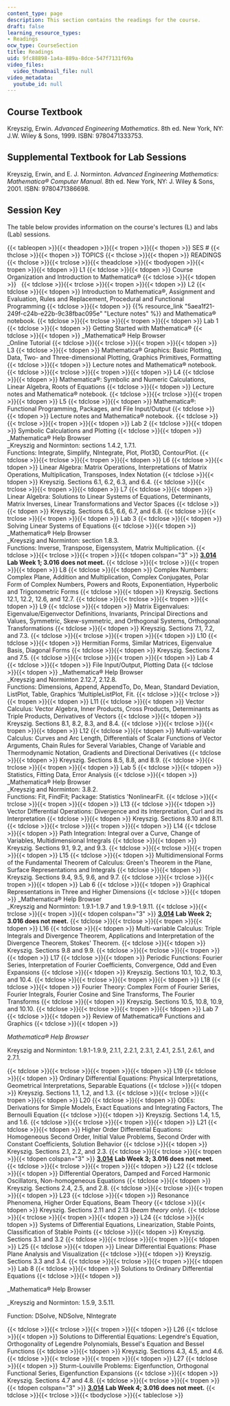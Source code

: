 ```yaml
---
content_type: page
description: This section contains the readings for the course.
draft: false
learning_resource_types:
- Readings
ocw_type: CourseSection
title: Readings
uid: 9fc88898-1a4a-889a-8dce-547f7131f69a
video_files:
  video_thumbnail_file: null
video_metadata:
  youtube_id: null
---
```

## Course Textbook

Kreyszig, Erwin. *Advanced Engineering Mathematics*. 8th ed. New York, NY: J.W. Wiley & Sons, 1999. ISBN: 9780471333753.

## Supplemental Textbook for Lab Sessions

Kreyszig, Erwin, and E. J. Norminton. *Advanced Engineering Mathematics: Mathematica® Computer Manual*. 8th ed. New York, NY: J. Wiley & Sons, 2001. ISBN: 9780471386698.

## Session Key

The table below provides information on the course's lectures (L) and labs (Lab) sessions.

{{< tableopen >}}{{< theadopen >}}{{< tropen >}}{{< thopen >}}
SES #
{{< thclose >}}{{< thopen >}}
TOPICS
{{< thclose >}}{{< thopen >}}
READINGS
{{< thclose >}}{{< trclose >}}{{< theadclose >}}{{< tbodyopen >}}{{< tropen >}}{{< tdopen >}}
L1
{{< tdclose >}}{{< tdopen >}}
Course Organization and Introduction to Mathematica®
{{< tdclose >}}{{< tdopen >}}
 
{{< tdclose >}}{{< trclose >}}{{< tropen >}}{{< tdopen >}}
L2
{{< tdclose >}}{{< tdopen >}}
Introduction to Mathematica®, Assignment and Evaluation, Rules and Replacement, Procedural and Functional Programming
{{< tdclose >}}{{< tdopen >}}
{{% resource_link "5aea1f21-249f-c24b-e22b-9c38fbac095e" "Lecture notes" %}} and Mathematica® notebook.
{{< tdclose >}}{{< trclose >}}{{< tropen >}}{{< tdopen >}}
Lab 1
{{< tdclose >}}{{< tdopen >}}
Getting Started with Mathematica®
{{< tdclose >}}{{< tdopen >}}
\_Mathematica® Help Browser   
\_Online Tutorial
{{< tdclose >}}{{< trclose >}}{{< tropen >}}{{< tdopen >}}
L3
{{< tdclose >}}{{< tdopen >}}
Mathematica® Graphics: Basic Plotting, Data, Two- and Three-dimensional Plotting, Graphics Primitives, Formatting
{{< tdclose >}}{{< tdopen >}}
Lecture notes and Mathematica® notebook.
{{< tdclose >}}{{< trclose >}}{{< tropen >}}{{< tdopen >}}
L4
{{< tdclose >}}{{< tdopen >}}
Mathematica®: Symbolic and Numeric Calculations, Linear Algebra, Roots of Equations
{{< tdclose >}}{{< tdopen >}}
Lecture notes and Mathematica® notebook.
{{< tdclose >}}{{< trclose >}}{{< tropen >}}{{< tdopen >}}
L5
{{< tdclose >}}{{< tdopen >}}
Mathematica®: Functional Programming, Packages, and File Input/Output
{{< tdclose >}}{{< tdopen >}}
Lecture notes and Mathematica® notebook.
{{< tdclose >}}{{< trclose >}}{{< tropen >}}{{< tdopen >}}
Lab 2
{{< tdclose >}}{{< tdopen >}}
Symbolic Calculations and Plotting
{{< tdclose >}}{{< tdopen >}}
\_Mathematica® Help Browser   
\_Kreyszig and Norminton: sections 1.4.2, 1.7.1.   
Functions: Integrate, Simplify, NIntegrate, Plot, Plot3D, ContourPlot.
{{< tdclose >}}{{< trclose >}}{{< tropen >}}{{< tdopen >}}
L6
{{< tdclose >}}{{< tdopen >}}
Linear Algebra: Matrix Operations, Interpretations of Matrix Operations, Multiplication, Transposes, Index Notation
{{< tdclose >}}{{< tdopen >}}
Kreyszig. Sections 6.1, 6.2, 6.3, and 6.4.
{{< tdclose >}}{{< trclose >}}{{< tropen >}}{{< tdopen >}}
L7
{{< tdclose >}}{{< tdopen >}}
Linear Algebra: Solutions to Linear Systems of Equations, Determinants, Matrix Inverses, Linear Transformations and Vector Spaces
{{< tdclose >}}{{< tdopen >}}
Kreyszig. Sections 6.5, 6.6, 6.7, and 6.8.
{{< tdclose >}}{{< trclose >}}{{< tropen >}}{{< tdopen >}}
Lab 3
{{< tdclose >}}{{< tdopen >}}
Solving Linear Systems of Equations
{{< tdclose >}}{{< tdopen >}}
\_Mathematica® Help Browser   
\_Kreyszig and Norminton: section 1.8.3.   
Functions: Inverse, Transpose, Eigensystem, Matrix Multiplication.
{{< tdclose >}}{{< trclose >}}{{< tropen >}}{{< tdopen colspan="3" >}}
[**3.014**](https://ocw-studio.odl.mit.edu/courses/3-014-materials-laboratory-fall-2006/pages/labs) **Lab Week 1; 3.016 does not meet.**
{{< tdclose >}}{{< trclose >}}{{< tropen >}}{{< tdopen >}}
L8
{{< tdclose >}}{{< tdopen >}}
Complex Numbers: Complex Plane, Addition and Multiplication, Complex Conjugates, Polar Form of Complex Numbers, Powers and Roots, Exponentiation, Hyperbolic and Trigonometric Forms
{{< tdclose >}}{{< tdopen >}}
Kreyszig. Sections 12.1, 12.2, 12.6, and 12.7.
{{< tdclose >}}{{< trclose >}}{{< tropen >}}{{< tdopen >}}
L9
{{< tdclose >}}{{< tdopen >}}
Matrix Eigenvalues: Eigenvalue/Eigenvector Definitions, Invariants, Principal Directions and Values, Symmetric, Skew-symmetric, and Orthogonal Systems, Orthogonal Transformations
{{< tdclose >}}{{< tdopen >}}
Kreyszig. Sections 7.1, 7.2, and 7.3.
{{< tdclose >}}{{< trclose >}}{{< tropen >}}{{< tdopen >}}
L10
{{< tdclose >}}{{< tdopen >}}
Hermitian Forms, Similar Matrices, Eigenvalue Basis, Diagonal Forms
{{< tdclose >}}{{< tdopen >}}
Kreyszig. Sections 7.4 and 7.5.
{{< tdclose >}}{{< trclose >}}{{< tropen >}}{{< tdopen >}}
Lab 4
{{< tdclose >}}{{< tdopen >}}
File Input/Output, Plotting Data
{{< tdclose >}}{{< tdopen >}}
\_Mathematica® Help Browser   
\_Kreyszig and Norminton 2.12.7, 2.12.8.   
Functions: Dimensions, Append, AppendTo, Do, Mean, Standard Deviation, ListPlot, Table, Graphics 'MultipleListPlot, Fit.
{{< tdclose >}}{{< trclose >}}{{< tropen >}}{{< tdopen >}}
L11
{{< tdclose >}}{{< tdopen >}}
Vector Calculus: Vector Algebra, Inner Products, Cross Products, Determinants as Triple Products, Derivatives of Vectors
{{< tdclose >}}{{< tdopen >}}
Kreyszig. Sections 8.1, 8.2, 8.3, and 8.4.
{{< tdclose >}}{{< trclose >}}{{< tropen >}}{{< tdopen >}}
L12
{{< tdclose >}}{{< tdopen >}}
Multi-variable Calculus: Curves and Arc Length, Differentials of Scalar Functions of Vector Arguments, Chain Rules for Several Variables, Change of Variable and Thermodynamic Notation, Gradients and Directional Derivatives
{{< tdclose >}}{{< tdopen >}}
Kreyszig. Sections 8.5, 8.8, and 8.9.
{{< tdclose >}}{{< trclose >}}{{< tropen >}}{{< tdopen >}}
Lab 5
{{< tdclose >}}{{< tdopen >}}
Statistics, Fitting Data, Error Analysis
{{< tdclose >}}{{< tdopen >}}
\_Mathematica® Help Browser   
\_Kreyszig and Norminton: 3.8.2.   
Functions: Fit, FindFit; Package: Statistics 'NonlinearFit.
{{< tdclose >}}{{< trclose >}}{{< tropen >}}{{< tdopen >}}
L13
{{< tdclose >}}{{< tdopen >}}
Vector Differential Operations: Divergence and its Interpretation, Curl and its Interpretation
{{< tdclose >}}{{< tdopen >}}
Kreyszig. Sections 8.10 and 8.11.
{{< tdclose >}}{{< trclose >}}{{< tropen >}}{{< tdopen >}}
L14
{{< tdclose >}}{{< tdopen >}}
Path Integration: Integral over a Curve, Change of Variables, Multidimensional Integrals
{{< tdclose >}}{{< tdopen >}}
Kreyszig. Sections 9.1, 9.2, and 9.3.
{{< tdclose >}}{{< trclose >}}{{< tropen >}}{{< tdopen >}}
L15
{{< tdclose >}}{{< tdopen >}}
Multidimensional Forms of the Fundamental Theorem of Calculus: Green's Theorem in the Plane, Surface Representations and Integrals
{{< tdclose >}}{{< tdopen >}}
Kreyszig. Sections 9.4, 9.5, 9.6, and 9.7.
{{< tdclose >}}{{< trclose >}}{{< tropen >}}{{< tdopen >}}
Lab 6
{{< tdclose >}}{{< tdopen >}}
Graphical Representations in Three and Higher Dimensions
{{< tdclose >}}{{< tdopen >}}
\_Mathematica® Help Browser   
\_Kreyszig and Norminton: 1.9.1-1.9.7 and 1.9.9-1.9.11.
{{< tdclose >}}{{< trclose >}}{{< tropen >}}{{< tdopen colspan="3" >}}
[**3.014**](https://ocw-studio.odl.mit.edu/courses/3-014-materials-laboratory-fall-2006/pages/labs) **Lab Week 2; 3.016 does not meet.**
{{< tdclose >}}{{< trclose >}}{{< tropen >}}{{< tdopen >}}
L16
{{< tdclose >}}{{< tdopen >}}
Multi-variable Calculus: Triple Integrals and Divergence Theorem, Applications and Interpretation of the Divergence Theorem, Stokes' Theorem.
{{< tdclose >}}{{< tdopen >}}
Kreyszig. Sections 9.8 and 9.9.
{{< tdclose >}}{{< trclose >}}{{< tropen >}}{{< tdopen >}}
L17
{{< tdclose >}}{{< tdopen >}}
Periodic Functions: Fourier Series, Interpretation of Fourier Coefficients, Convergence, Odd and Even Expansions
{{< tdclose >}}{{< tdopen >}}
Kreyszig. Sections 10.1, 10.2, 10.3, and 10.4.
{{< tdclose >}}{{< trclose >}}{{< tropen >}}{{< tdopen >}}
L18
{{< tdclose >}}{{< tdopen >}}
Fourier Theory: Complex Form of Fourier Series, Fourier Integrals, Fourier Cosine and Sine Transforms, The Fourier Transforms
{{< tdclose >}}{{< tdopen >}}
Kreyszig. Sections 10.5, 10.8, 10.9, and 10.10.
{{< tdclose >}}{{< trclose >}}{{< tropen >}}{{< tdopen >}}
Lab 7
{{< tdclose >}}{{< tdopen >}}
Review of Mathematica® Functions and Graphics
{{< tdclose >}}{{< tdopen >}}

*Mathematica® Help Browser*

Kreyszig and Norminton: 1.9.1-1.9.9, 2.1.1, 2.2.1, 2.3.1, 2.4.1, 2.5.1, 2.6.1, and 2.7.1.

{{< tdclose >}}{{< trclose >}}{{< tropen >}}{{< tdopen >}}
L19
{{< tdclose >}}{{< tdopen >}}
Ordinary Differential Equations: Physical Interpretations, Geometrical Interpretations, Separable Equations
{{< tdclose >}}{{< tdopen >}}
Kreyszig. Sections 1.1, 1.2, and 1.3.
{{< tdclose >}}{{< trclose >}}{{< tropen >}}{{< tdopen >}}
L20
{{< tdclose >}}{{< tdopen >}}
ODEs: Derivations for Simple Models, Exact Equations and Integrating Factors, The Bernoulli Equation
{{< tdclose >}}{{< tdopen >}}
Kreyszig. Sections 1.4, 1.5, and 1.6.
{{< tdclose >}}{{< trclose >}}{{< tropen >}}{{< tdopen >}}
L21
{{< tdclose >}}{{< tdopen >}}
Higher Order Differential Equations: Homogeneous Second Order, Initial Value Problems, Second Order with Constant Coefficients, Solution Behavior
{{< tdclose >}}{{< tdopen >}}
Kreyszig. Sections 2.1, 2.2, and 2.3.
{{< tdclose >}}{{< trclose >}}{{< tropen >}}{{< tdopen colspan="3" >}}
[**3.014**](https://ocw-studio.odl.mit.edu/courses/3-014-materials-laboratory-fall-2006/pages/labs) **Lab Week 3; 3.016 does not meet.**
{{< tdclose >}}{{< trclose >}}{{< tropen >}}{{< tdopen >}}
L22
{{< tdclose >}}{{< tdopen >}}
Differential Operators, Damped and Forced Harmonic Oscillators, Non-homogeneous Equations
{{< tdclose >}}{{< tdopen >}}
Kreyszig. Sections 2.4, 2.5, and 2.8.
{{< tdclose >}}{{< trclose >}}{{< tropen >}}{{< tdopen >}}
L23
{{< tdclose >}}{{< tdopen >}}
Resonance Phenomena, Higher Order Equations, Beam Theory
{{< tdclose >}}{{< tdopen >}}
Kreyszig. Sections 2.11 and 2.13 (*beam theory only*).
{{< tdclose >}}{{< trclose >}}{{< tropen >}}{{< tdopen >}}
L24
{{< tdclose >}}{{< tdopen >}}
Systems of Differential Equations, Linearization, Stable Points, Classification of Stable Points
{{< tdclose >}}{{< tdopen >}}
Kreyszig. Sections 3.1 and 3.2
{{< tdclose >}}{{< trclose >}}{{< tropen >}}{{< tdopen >}}
L25
{{< tdclose >}}{{< tdopen >}}
Linear Differential Equations: Phase Plane Analysis and Visualization
{{< tdclose >}}{{< tdopen >}}
Kreyszig. Sections 3.3 and 3.4.
{{< tdclose >}}{{< trclose >}}{{< tropen >}}{{< tdopen >}}
Lab 8
{{< tdclose >}}{{< tdopen >}}
Solutions to Ordinary Differential Equations
{{< tdclose >}}{{< tdopen >}}

\_Mathematica® Help Browser

\_Kreyszig and Norminton: 1.5.9, 3.5.11.

Function: DSolve, NDSolve, NIntegrate

{{< tdclose >}}{{< trclose >}}{{< tropen >}}{{< tdopen >}}
L26
{{< tdclose >}}{{< tdopen >}}
Solutions to Differential Equations: Legendre's Equation, Orthogonality of Legendre Polynomials, Bessel's Equation and Bessel Functions
{{< tdclose >}}{{< tdopen >}}
Kreyszig. Sections 4.3, 4.5, and 4.6.
{{< tdclose >}}{{< trclose >}}{{< tropen >}}{{< tdopen >}}
L27
{{< tdclose >}}{{< tdopen >}}
Sturm-Louiville Problems: Eigenfunction, Orthogonal Functional Series, Eigenfunction Expansions
{{< tdclose >}}{{< tdopen >}}
Kreyszig. Sections 4.7 and 4.8.
{{< tdclose >}}{{< trclose >}}{{< tropen >}}{{< tdopen colspan="3" >}}
[**3.014**](https://ocw-studio.odl.mit.edu/courses/3-014-materials-laboratory-fall-2006/pages/labs) **Lab Week 4; 3.016 does not meet.**
{{< tdclose >}}{{< trclose >}}{{< tbodyclose >}}{{< tableclose >}}